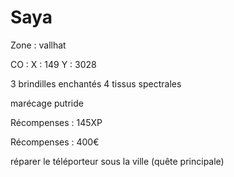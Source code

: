 # Saya

Zone : vallhat

CO : X : 149 Y : 3028

3 brindilles enchantés 4 tissus spectrales

marécage putride

Récompenses : 145XP

Récompenses : 400€

réparer le téléporteur sous la ville (quête principale)

